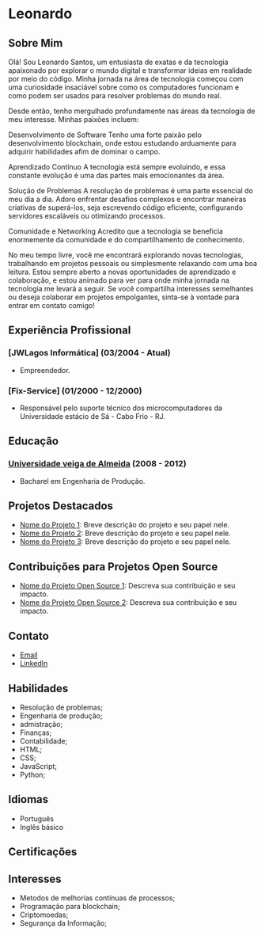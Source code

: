 # Leonardo

## Sobre Mim

Olá! Sou Leonardo Santos, um entusiasta de exatas e da tecnologia apaixonado por explorar o mundo digital e transformar ideias em realidade por meio do código. Minha jornada na área de tecnologia começou com uma curiosidade insaciável sobre como os computadores funcionam e como podem ser usados para resolver problemas do mundo real.

Desde então, tenho mergulhado profundamente nas áreas da tecnologia de meu interesse. Minhas paixões incluem:

Desenvolvimento de Software
Tenho uma forte paixão pelo desenvolvimento blockchain, onde estou estudando arduamente para adquirir habilidades afim de dominar o campo.

Aprendizado Contínuo
A tecnologia está sempre evoluindo, e essa constante evolução é uma das partes mais emocionantes da área.

Solução de Problemas
A resolução de problemas é uma parte essencial do meu dia a dia. Adoro enfrentar desafios complexos e encontrar maneiras criativas de superá-los, seja escrevendo código eficiente, configurando servidores escaláveis ou otimizando processos.

Comunidade e Networking
Acredito que a tecnologia se beneficia enormemente da comunidade e do compartilhamento de conhecimento. 

No meu tempo livre, você me encontrará explorando novas tecnologias, trabalhando em projetos pessoais ou simplesmente relaxando com uma boa leitura. Estou sempre aberto a novas oportunidades de aprendizado e colaboração, e estou animado para ver para onde minha jornada na tecnologia me levará a seguir. Se você compartilha interesses semelhantes ou deseja colaborar em projetos empolgantes, sinta-se à vontade para entrar em contato comigo!

## Experiência Profissional

### [JWLagos Informática] (03/2004 - Atual)
- Empreendedor.

### [Fix-Service] (01/2000 - 12/2000)
- Responsável pelo suporte técnico dos microcomputadores da Universidade estácio de Sá - Cabo Frio - RJ.

## Educação

### [Universidade veiga de Almeida](www.uva.br) (2008 - 2012)
- Bacharel em Engenharia de Produção.


## Projetos Destacados

- [Nome do Projeto 1](URL-do-projeto-1): Breve descrição do projeto e seu papel nele.
- [Nome do Projeto 2](URL-do-projeto-2): Breve descrição do projeto e seu papel nele.
- [Nome do Projeto 3](URL-do-projeto-3): Breve descrição do projeto e seu papel nele.

## Contribuições para Projetos Open Source

- [Nome do Projeto Open Source 1](URL-do-projeto-1): Descreva sua contribuição e seu impacto.
- [Nome do Projeto Open Source 2](URL-do-projeto-2): Descreva sua contribuição e seu impacto.

## Contato

- [Email](livessilva@gmail.com)
- [LinkedIn](www.linkedin.com/in/livessilva)


## Habilidades

- Resolução de problemas;
- Engenharia de produção;
- admistração;
- Finanças;
- Contabilidade;
- HTML;
- CSS;
- JavaScript;
- Python;


## Idiomas

- Português
- Inglês básico

## Certificações



## Interesses

- Metodos de melhorias contínuas de processos;
- Programação para blockchain;
- Criptomoedas;
- Segurança da Informação;
